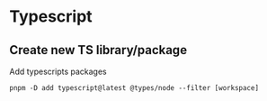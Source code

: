 # Typescript

## Create new TS library/package

Add typescripts packages

```
pnpm -D add typescript@latest @types/node --filter [workspace]
```

